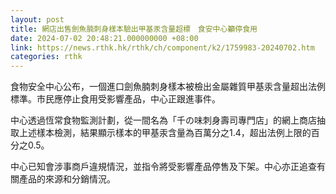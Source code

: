 ```yaml
---
layout: post
title: 網店出售劍魚腩刺身樣本驗出甲基汞含量超標　食安中心籲停食用
date: 2024-07-02 20:48:21.000000000 +08:00
link: https://news.rthk.hk/rthk/ch/component/k2/1759983-20240702.htm
categories: rthk
---
```


食物安全中心公布，一個進口劍魚腩刺身樣本被檢出金屬雜質甲基汞含量超出法例標準。市民應停止食用受影響產品，中心正跟進事件。

中心透過恆常食物監測計劃，從一間名為「千の味刺身壽司專門店」的網上商店抽取上述樣本檢測，結果顯示樣本的甲基汞含量為百萬分之1.4，超出法例上限的百分之0.5。

中心已知會涉事商戶違規情況，並指令將受影響產品停售及下架。中心亦正追查有關產品的來源和分銷情況。
